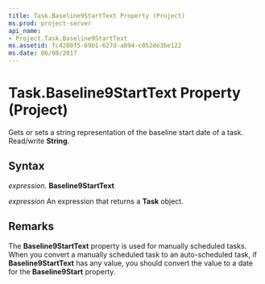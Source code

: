 ```yaml
---
title: Task.Baseline9StartText Property (Project)
ms.prod: project-server
api_name:
- Project.Task.Baseline9StartText
ms.assetid: fc4280f5-69b1-627d-a894-c052de3be122
ms.date: 06/08/2017
---
```



# Task.Baseline9StartText Property (Project)

Gets or sets a string representation of the baseline start date of a task. Read/write  **String**.


## Syntax

 _expression_. **Baseline9StartText**

 _expression_ An expression that returns a **Task** object.


## Remarks

The  **Baseline9StartText** property is used for manually scheduled tasks. When you convert a manually scheduled task to an auto-scheduled task, if **Baseline9StartText** has any value, you should convert the value to a date for the **Baseline9Start** property.


